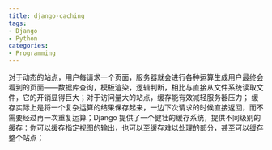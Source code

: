 ```yaml
---
title: django-caching
tags:
- Django
- Python
categories:
- Programming
---
```

对于动态的站点，用户每请求一个页面，服务器就会进行各种运算生成用户最终会看到的页面——数据库查询，模板渲染，逻辑判断，相比与直接从文件系统读取文件，它的开销显得巨大；对于访问量大的站点，缓存能有效减轻服务器压力；
缓存实际上是将一个复杂运算的结果保存起来，一边下次请求的时候直接返回，而不需要经过再一次重复运算；Django 提供了一个健壮的缓存系统，提供不同级别的缓存：你可以缓存指定视图的输出，也可以至缓存难以处理的部分，甚至可以缓存整个站点；